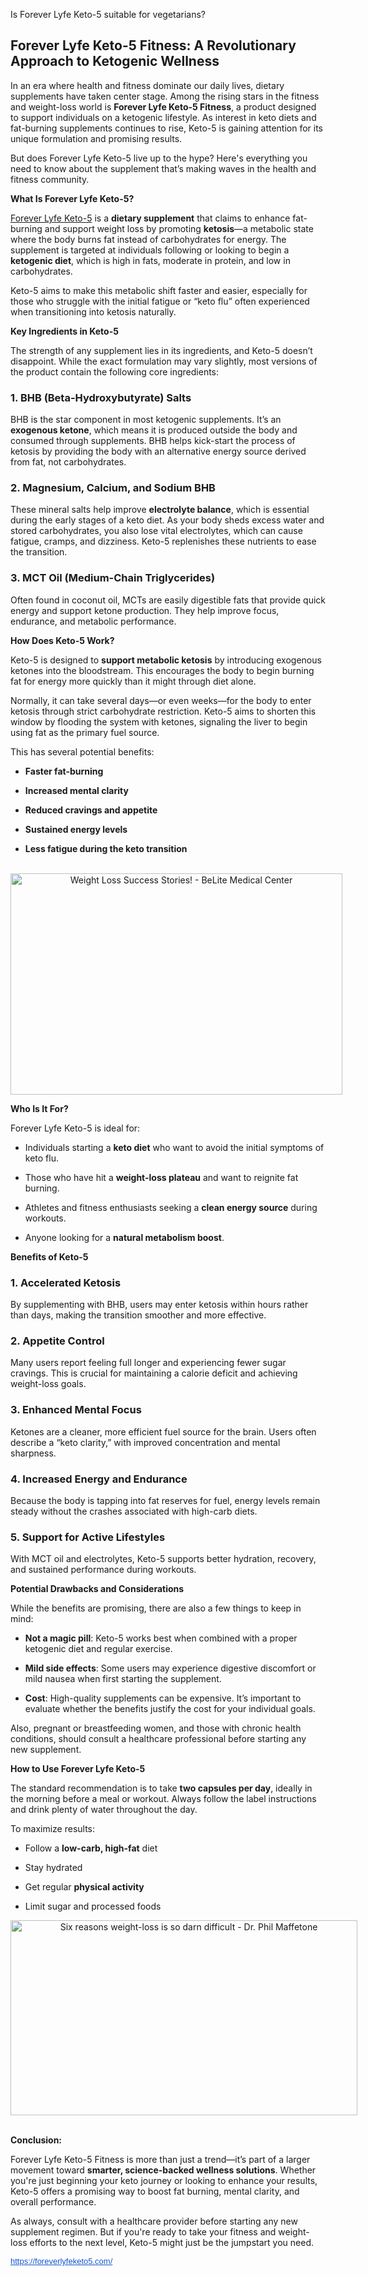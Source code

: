 Is Forever Lyfe Keto-5 suitable for vegetarians?

<div id="post-body-3588178296051913196" class="post-body entry-content float-container">
<h2 style="text-align: left;" data-end="332" data-start="255">Forever Lyfe Keto-5 Fitness: A Revolutionary Approach to Ketogenic Wellness</h2>
<p data-end="754" data-start="334">In an era where health and fitness dominate our daily lives, dietary supplements have taken center stage. Among the rising stars in the fitness and weight-loss world is <strong data-end="534" data-start="503">Forever Lyfe Keto-5 Fitness</strong>, a product designed to support individuals on a ketogenic lifestyle. As interest in keto diets and fat-burning supplements continues to rise, Keto-5 is gaining attention for its unique formulation and promising results.</p>
<p data-end="918" data-start="756">But does Forever Lyfe Keto-5 live up to the hype? Here's everything you need to know about the supplement that&rsquo;s making waves in the health and fitness community.</p>
<strong>What Is Forever Lyfe Keto-5?</strong>
<p data-end="1333" data-start="958"><a href="https://foreverlyfeketo5.com/">Forever Lyfe Keto-5</a> is a <strong data-end="1005" data-start="983">dietary supplement</strong> that claims to enhance fat-burning and support weight loss by promoting <strong data-end="1089" data-start="1078">ketosis</strong>&mdash;a metabolic state where the body burns fat instead of carbohydrates for energy. The supplement is targeted at individuals following or looking to begin a <strong data-end="1262" data-start="1244">ketogenic diet</strong>, which is high in fats, moderate in protein, and low in carbohydrates.</p>
<p data-end="1528" data-start="1335">Keto-5 aims to make this metabolic shift faster and easier, especially for those who struggle with the initial fatigue or &ldquo;keto flu&rdquo; often experienced when transitioning into ketosis naturally.</p>
<strong>Key Ingredients in Keto-5</strong>
<p data-end="1767" data-start="1565">The strength of any supplement lies in its ingredients, and Keto-5 doesn&rsquo;t disappoint. While the exact formulation may vary slightly, most versions of the product contain the following core ingredients:</p>
<h3 data-end="1812" data-start="1769">1. <strong data-end="1812" data-start="1776">BHB (Beta-Hydroxybutyrate) Salts</strong></h3>
<p data-end="2114" data-start="1813">BHB is the star component in most ketogenic supplements. It&rsquo;s an <strong data-end="1898" data-start="1878">exogenous ketone</strong>, which means it is produced outside the body and consumed through supplements. BHB helps kick-start the process of ketosis by providing the body with an alternative energy source derived from fat, not carbohydrates.</p>
<h3 data-end="2161" data-start="2116">2. <strong data-end="2161" data-start="2123">Magnesium, Calcium, and Sodium BHB</strong></h3>
<p data-end="2477" data-start="2162">These mineral salts help improve <strong data-end="2218" data-start="2195">electrolyte balance</strong>, which is essential during the early stages of a keto diet. As your body sheds excess water and stored carbohydrates, you also lose vital electrolytes, which can cause fatigue, cramps, and dizziness. Keto-5 replenishes these nutrients to ease the transition.</p>
<h3 data-end="2526" data-start="2479">3. <strong data-end="2526" data-start="2486">MCT Oil (Medium-Chain Triglycerides)</strong></h3>
<p data-end="2706" data-start="2527">Often found in coconut oil, MCTs are easily digestible fats that provide quick energy and support ketone production. They help improve focus, endurance, and metabolic performance.</p>
<strong>How Does Keto-5 Work?</strong>
<p data-end="2949" data-start="2739">Keto-5 is designed to <strong data-end="2790" data-start="2761">support metabolic ketosis</strong> by introducing exogenous ketones into the bloodstream. This encourages the body to begin burning fat for energy more quickly than it might through diet alone.</p>
<p data-end="3209" data-start="2951">Normally, it can take several days&mdash;or even weeks&mdash;for the body to enter ketosis through strict carbohydrate restriction. Keto-5 aims to shorten this window by flooding the system with ketones, signaling the liver to begin using fat as the primary fuel source.</p>
<p data-end="3247" data-start="3211">This has several potential benefits:</p>
<ul data-end="3416" data-start="3249">
<li data-end="3273" data-start="3249">
<p data-end="3273" data-start="3251"><strong data-end="3273" data-start="3251">Faster fat-burning</strong></p>
</li>
<li data-end="3304" data-start="3274">
<p data-end="3304" data-start="3276"><strong data-end="3304" data-start="3276">Increased mental clarity</strong></p>
</li>
<li data-end="3340" data-start="3305">
<p data-end="3340" data-start="3307"><strong data-end="3340" data-start="3307">Reduced cravings and appetite</strong></p>
</li>
<li data-end="3370" data-start="3341">
<p data-end="3370" data-start="3343"><strong data-end="3370" data-start="3343">Sustained energy levels</strong></p>
</li>
<li data-end="3416" data-start="3371">
<p data-end="3416" data-start="3373"><strong data-end="3416" data-start="3373">Less fatigue during the keto transition</strong></p>
</li>
</ul>
<p style="text-align: center;"><strong>&nbsp;</strong><img class="sFlh5c FyHeAf iPVvYb" style="height: 354px; margin: 0px; max-width: 1000px; width: 531px;" src="https://belite.com/wp-content/uploads/2019/08/Belite-1-1.jpg" alt="Weight Loss Success Stories! - BeLite Medical Center" /></p>
<p><strong>Who Is It For?</strong></p>
<p data-end="3475" data-start="3442">Forever Lyfe Keto-5 is ideal for:</p>
<ul data-end="3787" data-start="3477">
<li data-end="3567" data-start="3477">
<p data-end="3567" data-start="3479">Individuals starting a <strong data-end="3515" data-start="3502">keto diet</strong> who want to avoid the initial symptoms of keto flu.</p>
</li>
<li data-end="3648" data-start="3568">
<p data-end="3648" data-start="3570">Those who have hit a <strong data-end="3614" data-start="3591">weight-loss plateau</strong> and want to reignite fat burning.</p>
</li>
<li data-end="3734" data-start="3649">
<p data-end="3734" data-start="3651">Athletes and fitness enthusiasts seeking a <strong data-end="3717" data-start="3694">clean energy source</strong> during workouts.</p>
</li>
<li data-end="3787" data-start="3735">
<p data-end="3787" data-start="3737">Anyone looking for a <strong data-end="3786" data-start="3758">natural metabolism boost</strong>.</p>
</li>
</ul>
<strong>Benefits of Keto-5</strong>
<h3 data-end="3847" data-start="3817">1. <strong data-end="3847" data-start="3824">Accelerated Ketosis</strong></h3>
<p data-end="3980" data-start="3848">By supplementing with BHB, users may enter ketosis within hours rather than days, making the transition smoother and more effective.</p>
<h3 data-end="4009" data-start="3982">2. <strong data-end="4009" data-start="3989">Appetite Control</strong></h3>
<p data-end="4169" data-start="4010">Many users report feeling full longer and experiencing fewer sugar cravings. This is crucial for maintaining a calorie deficit and achieving weight-loss goals.</p>
<h3 data-end="4203" data-start="4171">3. <strong data-end="4203" data-start="4178">Enhanced Mental Focus</strong></h3>
<p data-end="4357" data-start="4204">Ketones are a cleaner, more efficient fuel source for the brain. Users often describe a &ldquo;keto clarity,&rdquo; with improved concentration and mental sharpness.</p>
<h3 data-end="4400" data-start="4359">4. <strong data-end="4400" data-start="4366">Increased Energy and Endurance</strong></h3>
<p data-end="4537" data-start="4401">Because the body is tapping into fat reserves for fuel, energy levels remain steady without the crashes associated with high-carb diets.</p>
<h3 data-end="4579" data-start="4539">5. <strong data-end="4579" data-start="4546">Support for Active Lifestyles</strong></h3>
<p data-end="4697" data-start="4580">With MCT oil and electrolytes, Keto-5 supports better hydration, recovery, and sustained performance during workouts.</p>
<strong>Potential Drawbacks and Considerations</strong>
<p data-end="4825" data-start="4747">While the benefits are promising, there are also a few things to keep in mind:</p>
<ul data-end="5203" data-start="4827">
<li data-end="4933" data-start="4827">
<p data-end="4933" data-start="4829"><strong data-end="4849" data-start="4829">Not a magic pill</strong>: Keto-5 works best when combined with a proper ketogenic diet and regular exercise.</p>
</li>
<li data-end="5056" data-start="4934">
<p data-end="5056" data-start="4936"><strong data-end="4957" data-start="4936">Mild side effects</strong>: Some users may experience digestive discomfort or mild nausea when first starting the supplement.</p>
</li>
<li data-end="5203" data-start="5057">
<p data-end="5203" data-start="5059"><strong data-end="5067" data-start="5059">Cost</strong>: High-quality supplements can be expensive. It&rsquo;s important to evaluate whether the benefits justify the cost for your individual goals.</p>
</li>
</ul>
<p data-end="5362" data-start="5205">Also, pregnant or breastfeeding women, and those with chronic health conditions, should consult a healthcare professional before starting any new supplement.</p>
<strong>How to Use Forever Lyfe Keto-5</strong>
<p data-end="5600" data-start="5404">The standard recommendation is to take <strong data-end="5467" data-start="5443">two capsules per day</strong>, ideally in the morning before a meal or workout. Always follow the label instructions and drink plenty of water throughout the day.</p>
<p data-end="5622" data-start="5602">To maximize results:</p>
<ul data-end="5748" data-start="5624">
<li data-end="5662" data-start="5624">
<p data-end="5662" data-start="5626">Follow a <strong data-end="5657" data-start="5635">low-carb, high-fat</strong> diet</p>
</li>
<li data-end="5678" data-start="5663">
<p data-end="5678" data-start="5665">Stay hydrated</p>
</li>
<li data-end="5714" data-start="5679">
<p data-end="5714" data-start="5681">Get regular <strong data-end="5714" data-start="5693">physical activity</strong></p>
</li>
<li data-end="5748" data-start="5715">
<p data-end="5748" data-start="5717">Limit sugar and processed foods</p>
</li>
</ul>
<p style="text-align: center;"><img class="sFlh5c FyHeAf iPVvYb" style="height: 312px; margin: 0px; max-width: 800px; width: 555px;" src="https://philmaffetone.com/wp-content/uploads/2020/01/girl-losing-weight.jpg" alt="Six reasons weight-loss is so darn difficult - Dr. Phil Maffetone" /><strong>&nbsp;</strong></p>
<p><strong>Conclusion:</strong></p>
<p data-end="7223" data-start="6907">Forever Lyfe Keto-5 Fitness is more than just a trend&mdash;it&rsquo;s part of a larger movement toward <strong data-end="7045" data-start="6999">smarter, science-backed wellness solutions</strong>. Whether you're just beginning your keto journey or looking to enhance your results, Keto-5 offers a promising way to boost fat burning, mental clarity, and overall performance.</p>
<p data-end="7443" data-start="7225">As always, consult with a healthcare provider before starting any new supplement regimen. But if you're ready to take your fitness and weight-loss efforts to the next level, Keto-5 might just be the jumpstart you need.</p>
<p data-end="7443" data-start="7225"><a style="color: #1155cc; font-family: Arial, Helvetica, sans-serif; font-size: small; font-style: normal; font-variant-ligatures: normal; font-variant-caps: normal; font-weight: 400; letter-spacing: normal; orphans: 2; text-align: start; text-indent: 0px; text-transform: none; widows: 2; word-spacing: 0px; -webkit-text-stroke-width: 0px; white-space: normal; background-color: #ffffff;" href="https://foreverlyfeketo5.com/" target="_blank" data-saferedirecturl="https://www.google.com/url?q=https://foreverlyfeketo5.com/&amp;source=gmail&amp;ust=1748750205265000&amp;usg=AOvVaw3XJeNvt7hX50Fo7yirvBm7">https://foreverlyfeketo5.com/</a></p>
</div>
